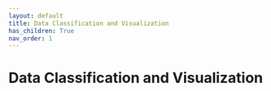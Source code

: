 ```yaml
---
layout: default
title: Data Classification and Visualization
has_children: True
nav_order: 1
---
```


# Data Classification and Visualization

<!-- Now that we've covered the types of data and data models.  We're going to cover how we display data in clean and effective ways.


# Data Visualization and Classification

Data classification and visualization are important because:

**1**{: .label .label-blue } We use classification methods find patterns in a dataset.
* On their own, many datasets are to complex to interpret directly.  We often need to simplify our data by aggregating it into classes (groups).
* This helps us find patterns in our data **and** helps us convey those patterns to others.

**2**{: .label .label-blue } Data visualization is essential for conveying our results to others effectively.
* Your analysis is meaningless if you are the only one who understands it.
* We have to be able to share our analyses with others in a concise and organized way.

## Learning Outcomes

### Lecture

- Discussion of descriptive statistics
- Overview of different data classification methods
	- Supervised vs. unsupervised methods
	- How do they relate to data types
	- Why classify data
- Data normalization methods
- Discussion of Canadian Census Data
- Pointers for effective data visualization
	- Importance of color choice
	- Clean, effective displays of information

### Lab

* Use Simply Analytics to download Canadian census data
* Apply different data classification methods
* Practice creating effective visualizations
 -->